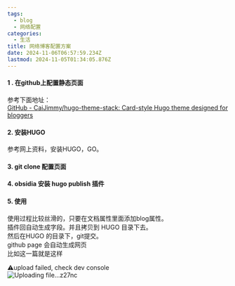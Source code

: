 ```yaml
---
tags:
  - blog
  - 网络配置
categories:
  - 生活
title: 网络博客配置方案
date: 2024-11-06T06:57:59.234Z
lastmod: 2024-11-05T01:34:05.876Z
---
```

#### 1 . 在github上配置静态页面

参考下面地址：\
[GitHub - CaiJimmy/hugo-theme-stack: Card-style Hugo theme designed for bloggers](https://github.com/CaiJimmy/hugo-theme-stack)

#### 2. 安装HUGO

参考网上资料，安装HUGO，GO。

#### 3. git clone 配置页面

#### 4. obsidia 安装 hugo publish 插件

#### 5. 使用

使用过程比较丝滑的，只要在文档属性里面添加blog属性。\
插件回自动生成字段。并且拷贝到 HUGO 目录下去。\
然后在HUGO 的目录下，git提交。\
github page 会自动生成网页\
比如这一篇就是这样

⚠️upload failed, check dev console\
![Uploading file...z27nc]()
